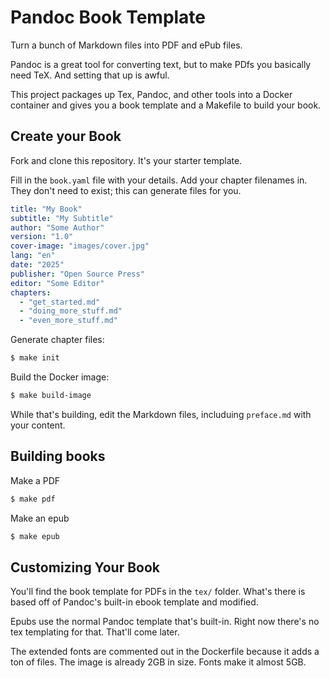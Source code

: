 # Pandoc Book Template

Turn a bunch of Markdown files into PDF and ePub files.

Pandoc is a great tool for converting text, but to make PDfs you basically need TeX. And setting that up is awful.

This project packages up Tex, Pandoc, and other tools into a Docker container and gives you a book template and a Makefile to build your book.

## Create your Book

Fork and clone this repository. It's your starter template.

Fill in the `book.yaml` file with your details. Add your chapter filenames in. They don't need to exist; this can generate files for you.

```yaml
title: "My Book"
subtitle: "My Subtitle"
author: "Some Author"
version: "1.0"
cover-image: "images/cover.jpg"
lang: "en"
date: "2025"
publisher: "Open Source Press"
editor: "Some Editor"
chapters:
  - "get_started.md"
  - "doing_more_stuff.md"
  - "even_more_stuff.md"
```

Generate chapter files:

```bash
$ make init
```

Build the Docker image:

```bash
$ make build-image
```

While that's building, edit the Markdown files, includuing `preface.md` with your content.

## Building books

Make a PDF

```bash
$ make pdf
```

Make an epub

```bash
$ make epub
```

## Customizing Your Book

You'll find the book template for PDFs in the `tex/` folder. What's there is based off of Pandoc's built-in ebook template and modified.

Epubs use the normal Pandoc template that's built-in. Right now there's no tex templating for that. That'll come later.

The extended fonts are commented out in the Dockerfile because it adds a ton of files. The image is already 2GB in size. Fonts make it almost 5GB.
